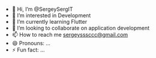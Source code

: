 - 👋 Hi, I’m @SergeySergIT
- 👀 I’m interested in Development
- 🌱 I’m currently learning Flutter
- 💞️ I’m looking to collaborate on application development
- 📫 How to reach me sergeysssccc@gmail.com
- 😄 Pronouns: ...
- ⚡ Fun fact: ...

<!---
SergeySergIT/SergeySergIT is a ✨ special ✨ repository because its `README.md` (this file) appears on your GitHub profile.
You can click the Preview link to take a look at your changes.
--->
